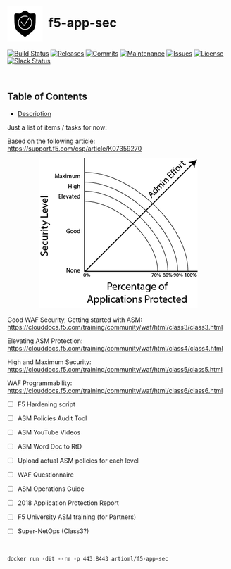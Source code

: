 # <img align="center" src="img/awaf.svg" height="80">&nbsp;&nbsp;f5-app-sec
[![Build Status](https://img.shields.io/travis/com/ArtiomL/f5-app-sec/develop.svg)](https://travis-ci.com/ArtiomL/f5-app-sec)
[![Releases](https://img.shields.io/github/release/ArtiomL/f5-app-sec.svg)](https://github.com/ArtiomL/f5-app-sec/releases)
[![Commits](https://img.shields.io/github/commits-since/ArtiomL/f5-app-sec/v0.0.1.svg?label=commits%20since)](https://github.com/ArtiomL/f5-app-sec/commits/master)
[![Maintenance](https://img.shields.io/maintenance/yes/2018.svg)](https://github.com/ArtiomL/f5-app-sec/graphs/code-frequency)
[![Issues](https://img.shields.io/github/issues/ArtiomL/f5-app-sec.svg)](https://github.com/ArtiomL/f5-app-sec/issues)
[![License](https://img.shields.io/badge/license-MIT-blue.svg)](/LICENSE)
[![Slack Status](https://f5cloudsolutions.herokuapp.com/badge.svg)](https://f5cloudsolutions.herokuapp.com)

&nbsp;&nbsp;

## Table of Contents
- [Description](#description)


Just a list of items / tasks for now:  

Based on the following article:  
https://support.f5.com/csp/article/K07359270

<p align="center"><img src="img/diagram.png"></p>


Good WAF Security, Getting started with ASM:  
https://clouddocs.f5.com/training/community/waf/html/class3/class3.html

Elevating ASM Protection:  
https://clouddocs.f5.com/training/community/waf/html/class4/class4.html

High and Maximum Security:  
https://clouddocs.f5.com/training/community/waf/html/class5/class5.html

WAF Programmability:  
https://clouddocs.f5.com/training/community/waf/html/class6/class6.html

- [ ] F5 Hardening script

- [ ] ASM Policies Audit Tool  
  
- [ ] ASM YouTube Videos  
  
- [ ] ASM Word Doc to RtD
  
- [ ] Upload actual ASM policies for each level  

- [ ] WAF Questionnaire

- [ ] ASM Operations Guide

- [ ] 2018 Application Protection Report

- [ ] F5 University ASM training (for Partners)

- [ ] Super-NetOps (Class3?)

&nbsp;&nbsp;

```
docker run -dit --rm -p 443:8443 artioml/f5-app-sec
```
